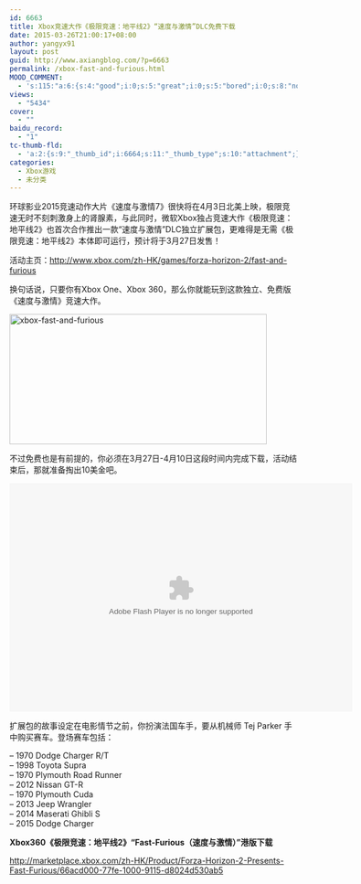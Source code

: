 ```yaml
---
id: 6663
title: Xbox竞速大作《极限竞速：地平线2》“速度与激情”DLC免费下载
date: 2015-03-26T21:00:17+08:00
author: yangyx91
layout: post
guid: http://www.axiangblog.com/?p=6663
permalink: /xbox-fast-and-furious.html
MOOD_COMMENT:
  - 's:115:"a:6:{s:4:"good";i:0;s:5:"great";i:0;s:5:"bored";i:0;s:8:"nonsense";i:0;s:13:"notunderstand";i:0;s:7:"passing";i:0;}";'
views:
  - "5434"
cover:
  - ""
baidu_record:
  - "1"
tc-thumb-fld:
  - 'a:2:{s:9:"_thumb_id";i:6664;s:11:"_thumb_type";s:10:"attachment";}'
categories:
  - Xbox游戏
  - 未分类
---
```

环球影业2015竞速动作大片《速度与激情7》很快将在4月3日北美上映，极限竞速无时不刻刺激身上的肾腺素，与此同时，微软Xbox独占竞速大作《极限竞速：地平线2》也首次合作推出一款“速度与激情”DLC独立扩展包，更难得是无需《极限竞速：地平线2》本体即可运行，预计将于3月27日发售！

活动主页：<a href="http://www.xbox.com/en-US/games/forza-horizon-2/fast-and-furious" target="_blank" rel="nofollow" >http://www.xbox.com/zh-HK/games/forza-horizon-2/fast-and-furious</a>

换句话说，只要你有Xbox One、Xbox 360，那么你就能玩到这款独立、免费版《速度与激情》竞速大作。

<a href="http://www.axiangblog.com/wp-content/uploads/2015/02/xbox-fast-and-furious.jpg" target="_blank"  rel="nofollow" ><img loading="lazy" class="aligncenter size-full wp-image-6664" src="http://www.axiangblog.com/wp-content/uploads/2015/02/xbox-fast-and-furious.jpg" alt="xbox-fast-and-furious" width="450" height="228" /></a>

不过免费也是有前提的，你必须在3月27日-4月10日这段时间内完成下载，活动结束后，那就准备掏出10美金吧。

<embed src="http://player.youku.com/player.php/sid/XODk5ODE4MTY0/v.swf" type="application/x-shockwave-flash" width="600" height="400" align="middle">
</embed>

扩展包的故事设定在电影情节之前，你扮演法国车手，要从机械师 Tej Parker 手中购买赛车。登场赛车包括：

&#8211; 1970 Dodge Charger R/T  
&#8211; 1998 Toyota Supra  
&#8211; 1970 Plymouth Road Runner  
&#8211; 2012 Nissan GT-R  
&#8211; 1970 Plymouth Cuda  
&#8211; 2013 Jeep Wrangler  
&#8211; 2014 Maserati Ghibli S  
&#8211; 2015 Dodge Charger

**Xbox360《极限竞速：地平线2》“Fast-Furious（速度与激情）”港版下载**

<a href="http://marketplace.xbox.com/zh-HK/Product/Forza-Horizon-2-Presents-Fast-Furious/66acd000-77fe-1000-9115-d8024d530ab5" target="_blank" rel="nofollow" >http://marketplace.xbox.com/zh-HK/Product/Forza-Horizon-2-Presents-Fast-Furious/66acd000-77fe-1000-9115-d8024d530ab5</a>